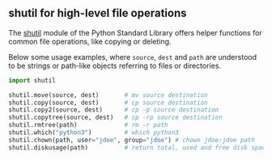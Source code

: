 ## shutil for high-level file operations[](https://compenv.phys.ethz.ch/python/ecosystem_3/12_os_and_shutil/#shutil-for-high-level-file-operations "Link to this heading")

The [shutil](https://docs.python.org/3/library/shutil.html) module of the Python Standard Library offers helper functions for common file operations, like copying or deleting.

Below some usage examples, where `source`, `dest` and `path` are understood to be strings or path-like objects referring to files or directories.

```python
import shutil

shutil.move(source, dest)       # mv source destination
shutil.copy(source, dest)       # cp source destination
shutil.copy2(source, dest)      # cp -p source destination
shutil.copytree(source, dest)   # cp -rp source destination
shutil.rmtree(path)             # rm -r path
shutil.which("python3")         # which python3
shutil.chown(path, user="jdoe", group="jdoe") # chown jdoe:jdoe path
shutil.diskusage(path)          # return total, used and free disk space
```
